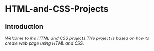 # HTML-and-CSS-Projects
## **Introduction**


_Welcome to the HTML and CSS projects.This project is based on how to create web page using HTML and CSS._

